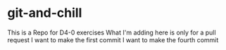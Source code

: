 # git-and-chill
This is a Repo for D4-0 exercises
What I'm adding here is only for a pull request
I want to make the first commit
I want to make the fourth commit
